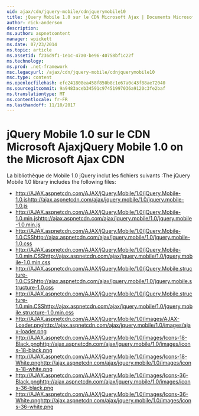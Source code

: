 ```yaml
---
uid: ajax/cdn/jquery-mobile/cdnjquerymobile10
title: jQuery Mobile 1.0 sur le CDN Microsoft Ajax | Documents Microsoft
author: rick-anderson
description: 
ms.author: aspnetcontent
manager: wpickett
ms.date: 07/23/2014
ms.topic: article
ms.assetid: f236d9f1-1e1c-47a0-be96-40758bf1c22f
ms.technology: 
ms.prod: .net-framework
msc.legacyurl: /ajax/cdn/jquery-mobile/cdnjquerymobile10
msc.type: content
ms.openlocfilehash: efe241808ea458f850b8c1e67a0c43f88ae72040
ms.sourcegitcommit: 9a9483aceb34591c97451997036a9120c3fe2baf
ms.translationtype: MT
ms.contentlocale: fr-FR
ms.lasthandoff: 11/10/2017
---
```

<a name="jquery-mobile-10-on-the-microsoft-ajax-cdn"></a><span data-ttu-id="cc4c5-102">jQuery Mobile 1.0 sur le CDN Microsoft Ajax</span><span class="sxs-lookup"><span data-stu-id="cc4c5-102">jQuery Mobile 1.0 on the Microsoft Ajax CDN</span></span>
====================
<span data-ttu-id="cc4c5-103">La bibliothèque de Mobile 1.0 jQuery inclut les fichiers suivants :</span><span class="sxs-lookup"><span data-stu-id="cc4c5-103">The jQuery Mobile 1.0 library includes the following files:</span></span>

- <span data-ttu-id="cc4c5-104">http://AJAX.aspnetcdn.com/AJAX/jQuery.Mobile/1.0/jQuery.Mobile-1.0.js</span><span class="sxs-lookup"><span data-stu-id="cc4c5-104">http://ajax.aspnetcdn.com/ajax/jquery.mobile/1.0/jquery.mobile-1.0.js</span></span>
- <span data-ttu-id="cc4c5-105">http://AJAX.aspnetcdn.com/AJAX/jQuery.Mobile/1.0/jQuery.Mobile-1.0.min.js</span><span class="sxs-lookup"><span data-stu-id="cc4c5-105">http://ajax.aspnetcdn.com/ajax/jquery.mobile/1.0/jquery.mobile-1.0.min.js</span></span>
- <span data-ttu-id="cc4c5-106">http://AJAX.aspnetcdn.com/AJAX/jQuery.Mobile/1.0/jQuery.Mobile-1.0.CSS</span><span class="sxs-lookup"><span data-stu-id="cc4c5-106">http://ajax.aspnetcdn.com/ajax/jquery.mobile/1.0/jquery.mobile-1.0.css</span></span>
- <span data-ttu-id="cc4c5-107">http://AJAX.aspnetcdn.com/AJAX/jQuery.Mobile/1.0/jQuery.Mobile-1.0.min.CSS</span><span class="sxs-lookup"><span data-stu-id="cc4c5-107">http://ajax.aspnetcdn.com/ajax/jquery.mobile/1.0/jquery.mobile-1.0.min.css</span></span>
- <span data-ttu-id="cc4c5-108">http://AJAX.aspnetcdn.com/AJAX/jQuery.Mobile/1.0/jQuery.Mobile.structure-1.0.CSS</span><span class="sxs-lookup"><span data-stu-id="cc4c5-108">http://ajax.aspnetcdn.com/ajax/jquery.mobile/1.0/jquery.mobile.structure-1.0.css</span></span>
- <span data-ttu-id="cc4c5-109">http://AJAX.aspnetcdn.com/AJAX/jQuery.Mobile/1.0/jQuery.Mobile.structure-1.0.min.CSS</span><span class="sxs-lookup"><span data-stu-id="cc4c5-109">http://ajax.aspnetcdn.com/ajax/jquery.mobile/1.0/jquery.mobile.structure-1.0.min.css</span></span>
- <span data-ttu-id="cc4c5-110">http://AJAX.aspnetcdn.com/AJAX/jQuery.Mobile/1.0/images/AJAX-Loader.png</span><span class="sxs-lookup"><span data-stu-id="cc4c5-110">http://ajax.aspnetcdn.com/ajax/jquery.mobile/1.0/images/ajax-loader.png</span></span>
- <span data-ttu-id="cc4c5-111">http://AJAX.aspnetcdn.com/AJAX/jQuery.Mobile/1.0/images/Icons-18-Black.png</span><span class="sxs-lookup"><span data-stu-id="cc4c5-111">http://ajax.aspnetcdn.com/ajax/jquery.mobile/1.0/images/icons-18-black.png</span></span>
- <span data-ttu-id="cc4c5-112">http://AJAX.aspnetcdn.com/AJAX/jQuery.Mobile/1.0/images/Icons-18-White.png</span><span class="sxs-lookup"><span data-stu-id="cc4c5-112">http://ajax.aspnetcdn.com/ajax/jquery.mobile/1.0/images/icons-18-white.png</span></span>
- <span data-ttu-id="cc4c5-113">http://AJAX.aspnetcdn.com/AJAX/jQuery.Mobile/1.0/images/Icons-36-Black.png</span><span class="sxs-lookup"><span data-stu-id="cc4c5-113">http://ajax.aspnetcdn.com/ajax/jquery.mobile/1.0/images/icons-36-black.png</span></span>
- <span data-ttu-id="cc4c5-114">http://AJAX.aspnetcdn.com/AJAX/jQuery.Mobile/1.0/images/Icons-36-White.png</span><span class="sxs-lookup"><span data-stu-id="cc4c5-114">http://ajax.aspnetcdn.com/ajax/jquery.mobile/1.0/images/icons-36-white.png</span></span>
